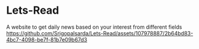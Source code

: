 # Lets-Read
A website to get daily news based on your interest from different fields
https://github.com/Srigopalsarda/Lets-Read/assets/107978887/2b64bd83-4bc7-4098-be7f-81b7e09b67d3

